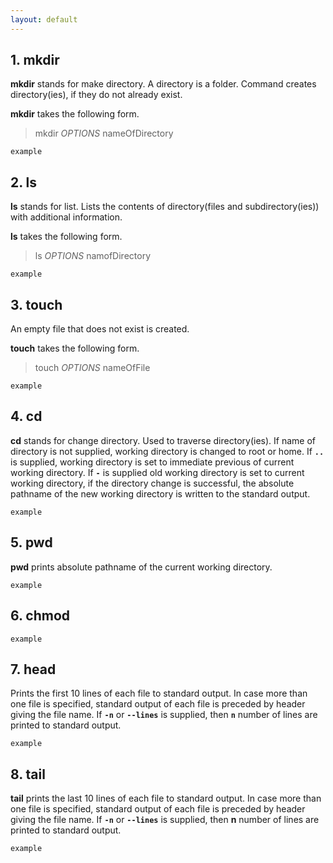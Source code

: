 ```yaml
---
layout: default
---
```



## 1. mkdir

**mkdir** stands for make directory. A directory is a folder. Command creates directory(ies), if they do not already exist.

**mkdir** takes the following form.

> mkdir _OPTIONS_ nameOfDirectory

```
example
```

## 2. ls

**ls** stands for list. Lists the contents of directory(files and subdirectory(ies)) with additional information. 

**ls** takes the following form.

> ls _OPTIONS_ namofDirectory
 
```
example
```

## 3. touch

An empty file that does not exist is created.

**touch** takes the following form.

> touch _OPTIONS_ nameOfFile

```
example
```

## 4. cd

**cd** stands for change directory. Used to traverse directory(ies). If name of directory is not supplied, working directory is changed to root or home. If **`..`** is supplied, working directory is set to immediate previous of current working directory. If **`-`** is supplied old working directory is set to current working directory, if the directory change is successful, the absolute pathname of the new working directory is written to the standard  output.

```
example
```

## 5. pwd

**pwd** prints absolute pathname of the current working directory. 


```
example
```


## 6. chmod



```
example
```


## 7. head


Prints the first 10 lines of each file to standard output. In case more than one file is specified, standard output of each file is preceded by header giving the file name. If **`-n`** or **`--lines`** is supplied, then **`n`** number of lines are printed to standard output.


```
example
```


## 8. tail

**tail** prints the last 10 lines of each file to standard output. In case more than one file is specified, standard output of each file is preceded by header giving the file name. If **`-n`** or **`--lines`** is supplied, then **n** number of lines are printed to standard output.


```
example
```

